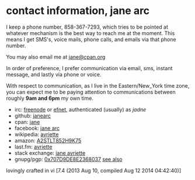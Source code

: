 contact information, jane arc
====
I keep a phone number, 858-367-7293, which tries to be pointed at whatever
mechanism is the best way to reach me at the moment. This means I get SMS&apos;s,
voice mails, phone calls, and emails via that phone number.

You may also email me at [jane@cpan.org](mailto:jane@cpan.org)

In order of preference, I prefer communication via email, sms, instant
message, and lastly via phone or voice.

With respect to communication, as I live in the Eastern/New_York time
zone, you can expect me to be paying attention to communications between
roughly **9am and 6pm** my own time.

* irc: [freenode](http://www.freenode.net/) or <a href="http://www.efnet.org/?module=servers">efnet</a>, authenticated (usually) as <i>jadne</i></li>
* github: [janearc](https://github.com/janearc)
* cpan: [jane](http://search.cpan.org/~jane/)
* facebook: [jane arc](https://www.facebook.com/janecodes)
* wikipedia: [avriette](https://en.wikipedia.org/wiki/User:Avriette)
* amazon: [A2STLT852H9K75](https://www.amazon.com/gp/pdp/profile/A2STLT852H9K75)
* last.fm: [avriette](http://www.last.fm/user/avriette)
* stack exchange: [jane avriette](https://stackexchange.com/users/3475447/jane-avriette?tab=accounts)
* gnupg/pgp: [0x707D9DE8E2368037](http://pgp.mit.edu/pks/lookup?op=get&search=0x707D9DE8E2368037) [see also](https://github.com/janearc/misc/tree/master/gnupg_pubkeys)

lovingly crafted in vi [7.4 (2013 Aug 10, compiled Aug 12 2014 04:42:40)]
